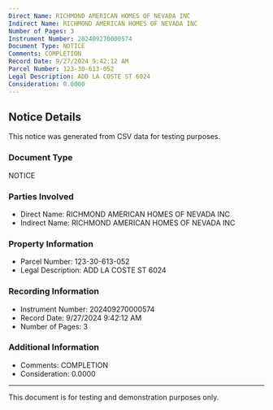 ```yaml
---
Direct Name: RICHMOND AMERICAN HOMES OF NEVADA INC
Indirect Name: RICHMOND AMERICAN HOMES OF NEVADA INC
Number of Pages: 3
Instrument Number: 202409270000574
Document Type: NOTICE
Comments: COMPLETION
Record Date: 9/27/2024 9:42:12 AM
Parcel Number: 123-30-613-052
Legal Description: ADD LA COSTE ST 6024
Consideration: 0.0000
---
```


## Notice Details

This notice was generated from CSV data for testing purposes.

### Document Type
NOTICE

### Parties Involved
- Direct Name: RICHMOND AMERICAN HOMES OF NEVADA INC
- Indirect Name: RICHMOND AMERICAN HOMES OF NEVADA INC

### Property Information
- Parcel Number: 123-30-613-052
- Legal Description: ADD LA COSTE ST 6024

### Recording Information
- Instrument Number: 202409270000574
- Record Date: 9/27/2024 9:42:12 AM
- Number of Pages: 3

### Additional Information
- Comments: COMPLETION
- Consideration: 0.0000

---

This document is for testing and demonstration purposes only.
